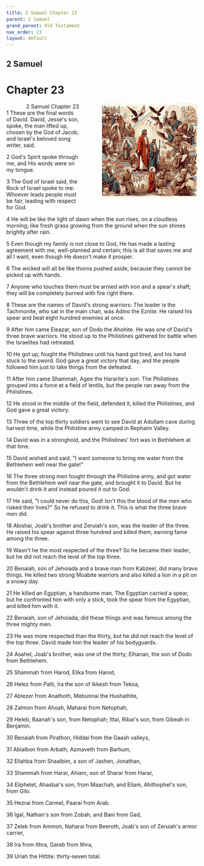 ```yaml
---
title: 2 Samuel Chapter 23
parent: 2 Samuel
grand_parent: Old Testament
nav_order: 23
layout: default
---
```


## 2 Samuel

# Chapter 23

<div style="clear: both; text-align: right;">
    <img src="/assets/Image/2 Samuel/500/23.jpg" alt="2 Samuel Chapter 23" class="chapter-image" style="max-width: 50%; height: auto; float: right; margin: 0 0 10px 10px; padding-left: 10%;">
    <figcaption style="font-size: 14px;">2 Samuel Chapter 23</figcaption>
</div>
1 These are the final words of David. David, Jesse's son, spoke, the man lifted up, chosen by the God of Jacob, and Israel's beloved song writer, said.

2 God's Spirit spoke through me, and His words were on my tongue.

3 The God of Israel said, the Rock of Israel spoke to me: Whoever leads people must be fair, leading with respect for God.

4 He will be like the light of dawn when the sun rises, on a cloudless morning; like fresh grass growing from the ground when the sun shines brightly after rain.

5 Even though my family is not close to God, He has made a lasting agreement with me, well-planned and certain; this is all that saves me and all I want, even though He doesn't make it prosper.

6 The wicked will all be like thorns pushed aside, because they cannot be picked up with hands.

7 Anyone who touches them must be armed with iron and a spear's shaft; they will be completely burned with fire right there.

8 These are the names of David's strong warriors: The leader is the Tachmonite, who sat in the main chair, was Adino the Eznite. He raised his spear and beat eight hundred enemies at once.

9 After him came Eleazar, son of Dodo the Ahohite. He was one of David's three brave warriors. He stood up to the Philistines gathered for battle when the Israelites had retreated.

10 He got up, fought the Philistines until his hand got tired, and his hand stuck to the sword. God gave a great victory that day, and the people followed him just to take things from the defeated.

11 After him came Shammah, Agee the Hararite's son. The Philistines grouped into a force at a field of lentils, but the people ran away from the Philistines.

12 He stood in the middle of the field, defended it, killed the Philistines, and God gave a great victory.

13 Three of the top thirty soldiers went to see David at Adullam cave during harvest time, while the Philistine army camped in Rephaim Valley.

14 David was in a stronghold, and the Philistines' fort was in Bethlehem at that time.

15 David wished and said, "I want someone to bring me water from the Bethlehem well near the gate!"

16 The three strong men fought through the Philistine army, and got water from the Bethlehem well near the gate, and brought it to David. But he wouldn't drink it and instead poured it out to God.

17 He said, "I could never do this, God! Isn't this the blood of the men who risked their lives?" So he refused to drink it. This is what the three brave men did.

18 Abishai, Joab's brother and Zeruiah's son, was the leader of the three. He raised his spear against three hundred and killed them, earning fame among the three.

19 Wasn't he the most respected of the three? So he became their leader, but he did not reach the level of the top three.

20 Benaiah, son of Jehoiada and a brave man from Kabzeel, did many brave things. He killed two strong Moabite warriors and also killed a lion in a pit on a snowy day.

21 He killed an Egyptian, a handsome man. The Egyptian carried a spear, but he confronted him with only a stick, took the spear from the Egyptian, and killed him with it.

22 Benaiah, son of Jehoiada, did these things and was famous among the three mighty men.

23 He was more respected than the thirty, but he did not reach the level of the top three. David made him the leader of his bodyguards.

24 Asahel, Joab's brother, was one of the thirty; Elhanan, the son of Dodo from Bethlehem.

25 Shammah from Harod, Elika from Harod,

26 Helez from Palti, Ira the son of Ikkesh from Tekoa,

27 Abiezer from Anathoth, Mebunnai the Hushathite,

28 Zalmon from Ahoah, Maharai from Netophah,

29 Heleb, Baanah's son, from Netophah; Ittai, Ribai's son, from Gibeah in Benjamin.

30 Benaiah from Pirathon, Hiddai from the Gaash valleys,

31 Abialbon from Arbath, Azmaveth from Barhum,

32 Eliahba from Shaalbim, a son of Jashen, Jonathan,

33 Shammah from Harar, Ahiam, son of Sharar from Harar,

34 Eliphelet, Ahasbai's son, from Maachah, and Eliam, Ahithophel's son, from Gilo.

35 Hezrai from Carmel, Paarai from Arab.

36 Igal, Nathan's son from Zobah, and Bani from Gad,

37 Zelek from Ammon, Naharai from Beeroth, Joab's son of Zeruiah's armor carrier,

38 Ira from Ithra, Gareb from Ithra,

39 Uriah the Hittite: thirty-seven total.


